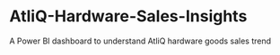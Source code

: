 # AtliQ-Hardware-Sales-Insights
A Power BI dashboard to understand AtliQ hardware goods sales trend
